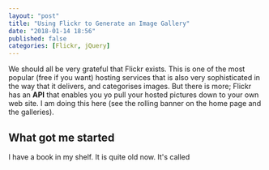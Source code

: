 ```yaml
---
layout: "post"
title: "Using Flickr to Generate an Image Gallery"
date: "2018-01-14 18:56"
published: false
categories: [Flickr, jQuery]
---
```

We should all be very grateful that Flickr exists. This is one of the most popular (free if you want) hosting services that is also very sophisticated in the way that it delivers, and categorises images. But there is more; Flickr has an **API** that enables you yo pull your hosted pictures down to your own web site. I am doing this here (see the rolling banner on the home page and the galleries).

## What got me started

I have a book in my shelf. It is quite old now. It's called
